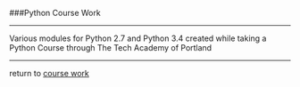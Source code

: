###Python Course Work
***
Various modules for Python 2.7 and Python 3.4 created while taking a Python Course through The Tech Academy of Portland
***
return to [course work](https://github.com/joshlaplante/TTA-Course-Work)
